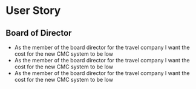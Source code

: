 #  User Story

## Board of Director

 * As the member of the board director for the travel company I want the cost for the new CMC system to be low
 * As the member of the board director for the travel company I want the cost for the new CMC system to be low
 * As the member of the board director for the travel company I want the cost for the new CMC system to be low
